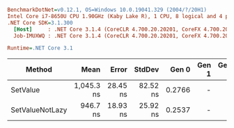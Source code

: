 ``` ini

BenchmarkDotNet=v0.12.1, OS=Windows 10.0.19041.329 (2004/?/20H1)
Intel Core i7-8650U CPU 1.90GHz (Kaby Lake R), 1 CPU, 8 logical and 4 physical cores
.NET Core SDK=3.1.300
  [Host]     : .NET Core 3.1.4 (CoreCLR 4.700.20.20201, CoreFX 4.700.20.22101), X64 RyuJIT
  Job-IMUXWQ : .NET Core 3.1.4 (CoreCLR 4.700.20.20201, CoreFX 4.700.20.22101), X64 RyuJIT

Runtime=.NET Core 3.1  

```
|          Method |       Mean |    Error |   StdDev |  Gen 0 | Gen 1 | Gen 2 | Allocated |
|---------------- |-----------:|---------:|---------:|-------:|------:|------:|----------:|
|        SetValue | 1,045.3 ns | 28.45 ns | 82.52 ns | 0.2766 |     - |     - |   1.13 KB |
| SetValueNotLazy |   946.7 ns | 18.93 ns | 25.92 ns | 0.2537 |     - |     - |   1.04 KB |
